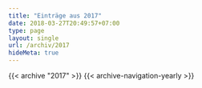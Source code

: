 ```yaml
---
title: "Einträge aus 2017"
date: 2018-03-27T20:49:57+07:00
type: page
layout: single
url: /archiv/2017
hideMeta: true
---
```


{{< archive "2017" >}}
{{< archive-navigation-yearly >}}
